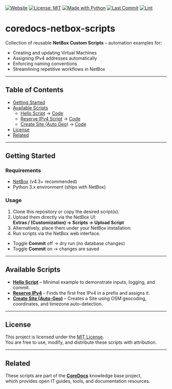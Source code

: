 [![Website](https://img.shields.io/badge/Website-coredocs.eu-9146FF?style=for-the-badge&logo=google-chrome&logoColor=white)](https://coredocs.eu)
[![License: MIT](https://img.shields.io/badge/License-MIT-green.svg?style=for-the-badge)](LICENSE)
[![Made with Python](https://img.shields.io/badge/Made%20with-Python-3776AB?style=for-the-badge&logo=python&logoColor=white)](https://www.python.org/)
[![Last Commit](https://img.shields.io/github/last-commit/swaQQii/coredocs-netbox-scripts?style=for-the-badge)](https://github.com/swaQQii/coredocs-netbox-scripts/commits/main)
[![Lint](https://github.com/swaQQii/coredocs-netbox-scripts/actions/workflows/lint.yml/badge.svg)](https://github.com/swaQQii/coredocs-netbox-scripts/actions/workflows/lint.yml)

# coredocs-netbox-scripts

Collection of reusable **NetBox Custom Scripts** – automation examples for:

- Creating and updating Virtual Machines  
- Assigning IPv4 addresses automatically  
- Enforcing naming conventions  
- Streamlining repetitive workflows in NetBox  

---

## Table of Contents
- [Getting Started](#getting-started)
- [Available Scripts](#available-scripts)
   - [Hello Script](docs/hello_script.md) → [Code](scripts/00_hello_script.py)
   - [Reserve IPv4 Script](docs/reserve_ipv4.md) → [Code](scripts/01_reserve_ipv4.py)
   - [Create Site (Auto Geo)](docs/create_site_auto_geo.md) → [Code](scripts/02_create_site_auto_geo.py)
- [License](#license)
- [Related](#related)

---

## Getting Started

### Requirements
- [NetBox](https://github.com/netbox-community/netbox) (v4.3+ recommended)  
- Python 3.x environment (ships with NetBox)  

### Usage
1. Clone this repository or copy the desired script(s).  
2. Upload them directly via the NetBox UI:  
   **Extras / (Customization) → Scripts → Upload Script**  
3. Alternatively, place them under your NetBox installation:  
4. Run scripts via the NetBox web interface.  
- Toggle **Commit** off → dry run (no database changes)  
- Toggle **Commit** on → changes are saved  

---

## Available Scripts

- **[Hello Script](docs/00_hello_script.md)** – Minimal example to demonstrate inputs, logging, and commit.  
- **[Reserve IPv4](docs/01_reserve_ipv4.md)** – Finds the first free IPv4 in a prefix and assigns it.  
- **[Create Site (Auto-Geo)](docs/02_create_site_auto_geo.md)** – Creates a Site using OSM geocoding, coordinates, and timezone auto-detection.  

---

## License
This project is licensed under the [MIT License](LICENSE).  
You are free to use, modify, and distribute these scripts with attribution.

---

## Related
These scripts are part of the **[CoreDocs](https://coredocs.eu)** knowledge base project,  
which provides open IT guides, tools, and documentation resources.
